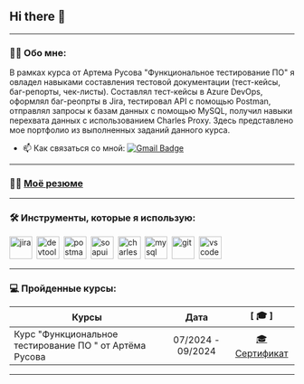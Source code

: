 ## Hi there 👋

---

### 👨‍💻 Обо мне:
В рамках курса от Артема Русова "Функциональное тестирование ПО" я овладел навыками составления тестовой документации (тест-кейсы, баг-репорты, чек-листы). Составлял тест-кейсы в Azure DevOps, оформлял баг-реопрты в Jira, тестировал API с помощью Postman, отправлял запросы к базам данных с помощью MySQL, получил навыки перехвата данных с использованием Charles Proxy. Здесь представлено мое портфолио из выполненных заданий данного курса.

- 📫 Как связаться со мной: [![Gmail Badge](https://img.shields.io/badge/-Gmail-red?style=flat&logo=Gmail&logoColor=white)](mailto:dvp060592@gmail.com)

---
### 👩‍💻 [Моё резюме](https://drive.google.com/file/d/1ZbGv-K27HxzPt8MzOmp_gBYUQFoXFelR/view?usp=sharing)

---


### 🛠 Инструменты, которые я использую:
<div>
  <img src="https://cdn.jsdelivr.net/gh/devicons/devicon/icons/jira/jira-original.svg" title="jira" alt="jira" width="40" height="40"/>&nbsp
    <img src="https://d33wubrfki0l68.cloudfront.net/38b5c953a4667366685d55db55d057c86db1fc54/a0fdc/static/acae6b24d940347661ca901ea07f47c1/chrome-dev-logo-icon.png" title="devtools" alt="devtools" width="40" height="40"/>&nbsp
  <img src="https://seeklogo.com/images/P/postman-logo-0087CA0D15-seeklogo.com.png" title="postman" alt="postman" width="40" height="40"/>&nbsp
  <img src="https://static0.smartbear.co/smartbearbrand/media/images/home/soapui-icon.svg" title="soapui" alt="soapui" width="40" height="40"/>&nbsp
  <img src="https://cdn.icon-icons.com/icons2/3053/PNG/512/charles_proxy_macos_bigsur_icon_190302.png" title="charles-proxy" alt="charles-proxy" width="40" height="40"/>&nbsp
  <img src="https://cdn.jsdelivr.net/gh/devicons/devicon/icons/mysql/mysql-original.svg" title="mysql" alt="mysql" width="40" height="40"/>&nbsp
   <img src="https://cdn.jsdelivr.net/gh/devicons/devicon/icons/git/git-original.svg" title="git" alt="git" width="40" height="40"/>&nbsp
  <img src="https://cdn.jsdelivr.net/gh/devicons/devicon/icons/vscode/vscode-original.svg" title="vscode" alt="vscode" width="40" height="40"/>&nbsp
</div>

---

 ### 💻 Пройденные курсы:

| Курсы                                                           | Дата              |   [ 🎓 ]
| ----------------------------------------------------------------| :---------------: | :-----------------------------: |
| Курс "Функциональное тестирование ПО " от Артёма Русова                                | 07/2024 - 09/2024          |     [ 🎓Сертификат ](https://drive.google.com/file/d/1UMzzssLxgqwpCwL41cTzzTWfLD0hwvTa/view?usp=sharing)     |
---



